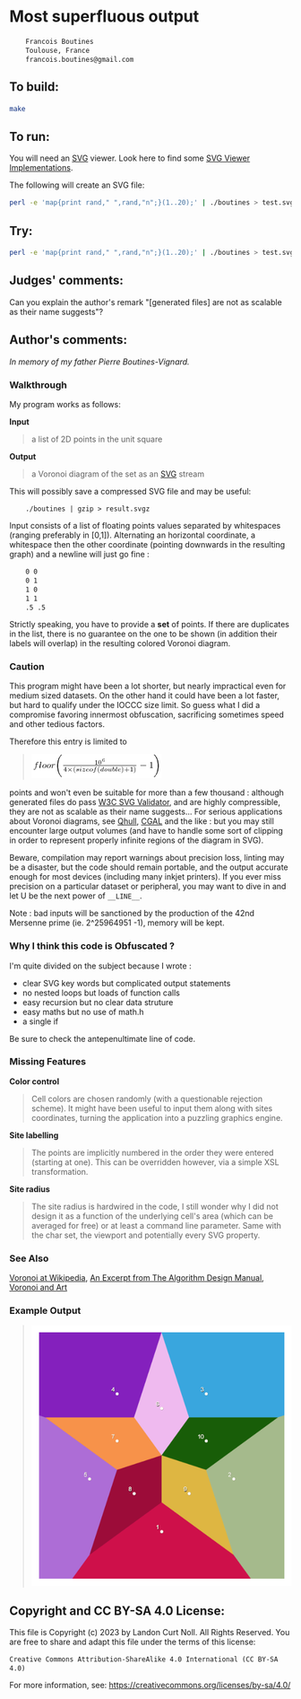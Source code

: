 # Most superfluous output

        Francois Boutines
        Toulouse, France
        francois.boutines@gmail.com

## To build:

```sh
make
```

## To run:

You will need an [SVG] viewer. Look here to find some [SVG Viewer Implementations].

   [SVG]: http://www.w3.org/Graphics/SVG/
   [SVG Viewer Implementations]: http://wiki.svg.org/Viewer_Implementations

The following will create an SVG file:

```sh
perl -e 'map{print rand," ",rand,"n";}(1..20);' | ./boutines > test.svg
```

## Try:

```sh
perl -e 'map{print rand," ",rand,"n";}(1..20);' | ./boutines > test.svg
```

## Judges' comments:

Can you explain the author's remark "[generated files] are not as scalable as their name suggests"?

## Author's comments:

_In memory of my father Pierre Boutines-Vignard._

### Walkthrough

My program works as follows:

**Input**
> a list of 2D points in the unit square

**Output**
> a Voronoi diagram of the set as an [SVG] stream

This will possibly save a compressed SVG file and may be useful:

        ./boutines | gzip > result.svgz

Input consists of a list of floating points values separated by whitespaces
(ranging preferably in [0,1]). Alternating an horizontal coordinate, a
whitespace then the other coordinate (pointing downwards in the resulting
graph) and a newline will just go fine :

        0 0
        0 1
        1 0
        1 1
        .5 .5

Strictly speaking, you have to provide a **set** of points. If there are
duplicates in the list, there is no guarantee on the one to be shown (in
addition their labels will overlap) in the resulting colored Voronoi diagram.

### Caution

This program might have been a lot shorter, but nearly impractical even for
medium sized datasets. On the other hand it could have been a lot faster, but
hard to qualify under the IOCCC size limit. So guess what I did a compromise
favoring innermost obfuscation, sacrificing sometimes speed and other tedious
factors.

Therefore this entry is limited to

> ![floor\bigg(\frac{10^6}{4\times(sizeof(double)+1)}-1\bigg)](eqn.png)

points and won't even be suitable for more than a few thousand : although
generated files do pass [W3C SVG Validator], and are highly compressible,
they are not as scalable as their name suggests… For serious applications
about Voronoi diagrams, see [Qhull], [CGAL] and the like : but you may
still encounter large output volumes (and have to handle some sort of clipping
in order to represent properly infinite regions of the diagram in SVG).

   [W3C SVG Validator]: http://jiggles.w3.org/svgvalidator/
   [Qhull]: http://www.qhull.org/
   [CGAL]: http://www.cgal.org/

Beware, compilation may report warnings about precision loss, linting may be a
disaster, but the code should remain portable, and the output accurate enough
for most devices (including many inkjet printers). If you ever miss precision
on a particular dataset or peripheral, you may want to dive in and let U be
the next power of `__LINE__`.

Note : bad inputs will be sanctioned by the production of the 42nd Mersenne
prime (ie. 2^25964951 -1), memory will be kept.

### Why I think this code is Obfuscated ?

I'm quite divided on the subject because I wrote :

  * clear SVG key words but complicated output statements
  * no nested loops but loads of function calls
  * easy recursion but no clear data struture
  * easy maths but no use of math.h
  * a single if

Be sure to check the antepenultimate line of code.

### Missing Features

**Color control**
> Cell colors are chosen randomly (with a questionable rejection scheme). It
might have been useful to input them along with sites coordinates, turning the
application into a puzzling graphics engine.

**Site labelling**
> The points are implicitly numbered in the order they were entered
(starting at one). This can be overridden however, via a simple XSL
transformation.

**Site radius**
> The site radius is hardwired in the code, I still wonder why I did not
design it as a function of the underlying cell's area (which can be averaged
for free) or at least a command line parameter. Same with the char set, the
viewport and potentially every SVG property.

### See Also

   [Voronoi at Wikipedia](http://en.wikipedia.org/wiki/Voronoi_diagram),
   [An Excerpt from The Algorithm Design Manual](http://www2.toki.or.id/book/AlgDesignManual/BOOK/BOOK4/NODE187.HTM),
   [Voronoi and Art](http://www.snibbe.com/scott/bf)

### Example Output

> ![Voronoi diagram of two regular pentagon vertices](Voronoi.png)

## Copyright and CC BY-SA 4.0 License:

This file is Copyright (c) 2023 by Landon Curt Noll.  All Rights Reserved.
You are free to share and adapt this file under the terms of this license:

    Creative Commons Attribution-ShareAlike 4.0 International (CC BY-SA 4.0)

For more information, see: https://creativecommons.org/licenses/by-sa/4.0/

